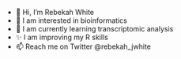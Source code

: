 - 👋 Hi, I’m Rebekah White
- 👀 I am interested in bioinformatics
- 🌱 I am currently learning transcriptomic analysis
- ✨ I am improving my R skills
- 📫 Reach me on Twitter @rebekah_jwhite 

<!---
berk1835/berk1835 is a ✨ special ✨ repository because its `README.md` (this file) appears on your GitHub profile.
You can click the Preview link to take a look at your changes.
--->
